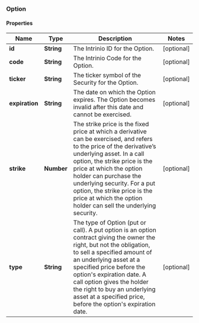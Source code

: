 ### Option

#### Properties
Name | Type | Description | Notes
------------ | ------------- | ------------- | -------------
**id** | **String** | The Intrinio ID for the Option. | [optional] 
**code** | **String** | The Intrinio Code for the Option. | [optional] 
**ticker** | **String** | The ticker symbol of the Security for the Option. | [optional] 
**expiration** | **String** | The date on which the Option expires. The Option becomes invalid after this date and cannot be exercised. | [optional] 
**strike** | **Number** | The strike price is the fixed price at which a derivative can be exercised, and refers to the price of the derivative’s underlying asset.  In a call option, the strike price is the price at which the option holder can purchase the underlying security.  For a put option, the strike price is the price at which the option holder can sell the underlying security. | [optional] 
**type** | **String** | The type of Option (put or call). A put option is an option contract giving the owner the right, but not the obligation, to sell a specified amount of an underlying asset at a specified price before the option&#39;s expiration date. A call option gives the holder the right to buy an underlying asset at a specified price, before the option&#39;s expiration date. | [optional] 



